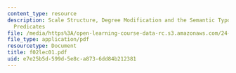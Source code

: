 ```yaml
---
content_type: resource
description: Scale Structure, Degree Modification and the Semantic Typology of Gradable
  Predicates
file: /media/https%3A/open-learning-course-data-rc.s3.amazonaws.com/24-979-topics-in-semantics-fall-2002/e7e25b5d599d5e8ca8736dd84b212381_f02lec01.pdf
file_type: application/pdf
resourcetype: Document
title: f02lec01.pdf
uid: e7e25b5d-599d-5e8c-a873-6dd84b212381
---
```

